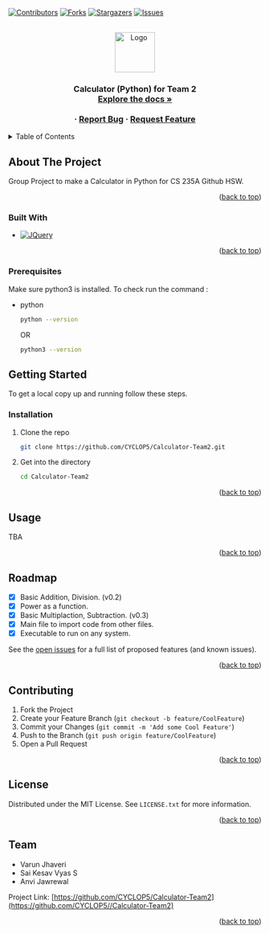 
<a name="readme-top"></a>



[![Contributors][contributors-shield]][contributors-url]
[![Forks][forks-shield]][forks-url]
[![Stargazers][stars-shield]][stars-url]
[![Issues][issues-shield]][issues-url]





<!-- PROJECT LOGO -->
<br />
<div align="center">
  <a href="https://github.com/CYCLOP5/Calculator-Tean2">
    <img src="https://cdn2.iconfinder.com/data/icons/ios7-inspired-mac-icon-set/512/Calculator_512.png" alt="Logo" width="80" height="80">
  </a>

<h3 align="center"Calculator for Team 2</h3>

  <p align="center">
    Calculator (Python) for Team 2
    <br />
    <a href="https://github.com/CYCLOP5/Calculator-Team2"><strong>Explore the docs »</strong></a>
    <br />
    <br />
 <!--    <a href="https://github.com/CYCLOP5/Calculator-Team2">View Demo</a> -->
    ·
    <a href="https://github.com/CYCLOP5/Calculator-Team2/issues">Report Bug</a>
    ·
    <a href="https://github.com/CYCLOP5/Calculator-Team2/issues">Request Feature</a>
  </p>
</div>



<!-- TABLE OF CONTENTS -->
<details>
  <summary>Table of Contents</summary>
  <ol>
    <li>
      <a href="#about-the-project">About The Project</a>
      <ul>
        <li><a href="#built-with">Built With</a></li>
      </ul>
    </li>
    <li>
      <a href="#getting-started">Getting Started</a>
      <ul>
        <li><a href="#prerequisites">Prerequisites</a></li>
        <li><a href="#installation">Installation</a></li>
      </ul>
    </li>
    <li><a href="#usage">Usage</a></li>
    <li><a href="#roadmap">Roadmap</a></li>
    <li><a href="#contributing">Contributing</a></li>
    <li><a href="#license">License</a></li>
    <li><a href="#team">Team</a></li>
  </ol>
</details>



<!-- ABOUT THE PROJECT -->
## About The Project

Group Project to make a Calculator in Python for CS 235A Github HSW.

<p align="right">(<a href="#readme-top">back to top</a>)</p>



### Built With

<!--* [![Next][Next.js]][Next-url]
* [![React][React.js]][React-url]
* [![Vue][Vue.js]][Vue-url]
* [![Angular][Angular.io]][Angular-url]
* [![Svelte][Svelte.dev]][Svelte-url]
* [![Laravel][Laravel.com]][Laravel-url]
* [![Bootstrap][Bootstrap.com]][Bootstrap-url]-->
* [![JQuery][Python.com]][Python-url]

<p align="right">(<a href="#readme-top">back to top</a>)</p>



<!-- GETTING STARTED -->
### Prerequisites

 Make sure python3 is installed. To check run the command :
* python
  ```sh
  python --version
  ``` 
  OR 
  ```sh
  python3 --version
  ```
  
## Getting Started

To get a local copy up and running follow these steps.

### Installation

1. Clone the repo
   ```sh
   git clone https://github.com/CYCLOP5/Calculator-Team2.git
   ```
2. Get into the directory
    ```sh
    cd Calculator-Team2
   ```

<p align="right">(<a href="#readme-top">back to top</a>)</p>



<!-- USAGE EXAMPLES -->
## Usage

TBA

<p align="right">(<a href="#readme-top">back to top</a>)</p>



<!-- ROADMAP -->
## Roadmap

- [x] Basic Addition, Division. (v0.2)
- [x] Power as a function.
- [x] Basic Multiplaction, Subtraction. (v0.3)
- [x] Main file to import code from other files. 
- [x] Executable to run on any system. 

See the [open issues](https://github.com/CYCLOP5/Calculator-Team2/issues) for a full list of proposed features (and known issues).

<p align="right">(<a href="#readme-top">back to top</a>)</p>



<!-- CONTRIBUTING -->
## Contributing


1. Fork the Project
2. Create your Feature Branch (`git checkout -b feature/CoolFeature`)
3. Commit your Changes (`git commit -m 'Add some Cool Feature'`)
4. Push to the Branch (`git push origin feature/CoolFeature`)
5. Open a Pull Request

<p align="right">(<a href="#readme-top">back to top</a>)</p>



<!-- LICENSE -->
## License

Distributed under the MIT License. See `LICENSE.txt` for more information.

<p align="right">(<a href="#readme-top">back to top</a>)</p>



<!-- Team -->
## Team

* Varun Jhaveri
* Sai Kesav Vyas S
* Anvi Jawrewal

Project Link: [https://github.com/CYCLOP5/Calculator-Team2](https://github.com/CYCLOP5//Calculator-Team2)

<p align="right">(<a href="#readme-top">back to top</a>)</p>






<!-- MARKDOWN LINKS & IMAGES -->
<!-- https://www.markdownguide.org/basic-syntax/#reference-style-links -->
[contributors-shield]: https://img.shields.io/github/contributors/CYCLOP5/Calculator-Team2.svg?style=for-the-badge
[contributors-url]: https://github.com/CYCLOP5/Calculator-Team2/graphs/contributors
[forks-shield]: https://img.shields.io/github/forks/CYCLOP5/Calculator-Team2.svg?style=for-the-badge
[forks-url]: https://github.com/CYCLOP5/Calculator-Team2/network/members
[stars-shield]: https://img.shields.io/github/stars/CYCLOP5/Calculator-Team2.svg?style=for-the-badge
[stars-url]: https://github.com/CYCLOP5/Calculator-Team2/stargazers
[issues-shield]: https://img.shields.io/github/issues/CYCLOP5/Calculator-Team2.svg?style=for-the-badge
[issues-url]: https://github.com/CYCLOP5/Calculator-Team2/issues
[license-shield]: https://img.shields.io/github/license/CYCLOP5/Calculator-Team2.svg?style=for-the-badge
[license-url]: https://github.com/CYCLOP5/Calculator-Team2/blob/master/LICENSE.txt
[product-screenshot]: images/screenshot.png
[Python.com]: https://www.python.org/static/img/python-logo.png
[Python-url]: https://www.python.org/
